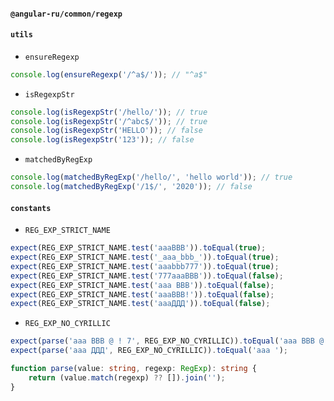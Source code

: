 #### `@angular-ru/common/regexp`

#### `utils`

-   `ensureRegexp`

```ts
console.log(ensureRegexp('/^a$/')); // "^a$"
```

-   `isRegexpStr`

```ts
console.log(isRegexpStr('/hello/')); // true
console.log(isRegexpStr('/^abc$/')); // true
console.log(isRegexpStr('HELLO')); // false
console.log(isRegexpStr('123')); // false
```

-   `matchedByRegExp`

```ts
console.log(matchedByRegExp('/hello/', 'hello world')); // true
console.log(matchedByRegExp('/1$/', '2020')); // false
```

#### `constants`

-   `REG_EXP_STRICT_NAME`

```ts
expect(REG_EXP_STRICT_NAME.test('aaaBBB')).toEqual(true);
expect(REG_EXP_STRICT_NAME.test('_aaa_bbb_')).toEqual(true);
expect(REG_EXP_STRICT_NAME.test('aaabbb777')).toEqual(true);
expect(REG_EXP_STRICT_NAME.test('777aaaBBB')).toEqual(false);
expect(REG_EXP_STRICT_NAME.test('aaa BBB')).toEqual(false);
expect(REG_EXP_STRICT_NAME.test('aaaBBB!')).toEqual(false);
expect(REG_EXP_STRICT_NAME.test('aaaДДД')).toEqual(false);
```

-   `REG_EXP_NO_CYRILLIC`

```ts
expect(parse('aaa BBB @ ! 7', REG_EXP_NO_CYRILLIC)).toEqual('aaa BBB @ ! 7');
expect(parse('aaa ДДД', REG_EXP_NO_CYRILLIC)).toEqual('aaa ');

function parse(value: string, regexp: RegExp): string {
    return (value.match(regexp) ?? []).join('');
}
```
